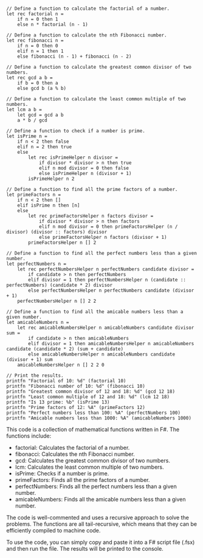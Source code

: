 ```f#

// Define a function to calculate the factorial of a number.
let rec factorial n =
    if n = 0 then 1
    else n * factorial (n - 1)

// Define a function to calculate the nth Fibonacci number.
let rec fibonacci n =
    if n = 0 then 0
    elif n = 1 then 1
    else fibonacci (n - 1) + fibonacci (n - 2)

// Define a function to calculate the greatest common divisor of two numbers.
let rec gcd a b =
    if b = 0 then a
    else gcd b (a % b)

// Define a function to calculate the least common multiple of two numbers.
let lcm a b =
    let gcd = gcd a b
    a * b / gcd

// Define a function to check if a number is prime.
let isPrime n =
    if n < 2 then false
    elif n = 2 then true
    else
        let rec isPrimeHelper n divisor =
            if divisor * divisor > n then true
            elif n mod divisor = 0 then false
            else isPrimeHelper n (divisor + 1)
        isPrimeHelper n 2

// Define a function to find all the prime factors of a number.
let primeFactors n =
    if n < 2 then []
    elif isPrime n then [n]
    else
        let rec primeFactorsHelper n factors divisor =
            if divisor * divisor > n then factors
            elif n mod divisor = 0 then primeFactorsHelper (n / divisor) (divisor :: factors) divisor
            else primeFactorsHelper n factors (divisor + 1)
        primeFactorsHelper n [] 2

// Define a function to find all the perfect numbers less than a given number.
let perfectNumbers n =
    let rec perfectNumbersHelper n perfectNumbers candidate divisor =
        if candidate > n then perfectNumbers
        elif divisor = 1 then perfectNumbersHelper n (candidate :: perfectNumbers) (candidate * 2) divisor
        else perfectNumbersHelper n perfectNumbers candidate (divisor + 1)
    perfectNumbersHelper n [] 2 2

// Define a function to find all the amicable numbers less than a given number.
let amicableNumbers n =
    let rec amicableNumbersHelper n amicableNumbers candidate divisor sum =
        if candidate > n then amicableNumbers
        elif divisor = 1 then amicableNumbersHelper n amicableNumbers candidate (candidate * 2) (sum + candidate)
        else amicableNumbersHelper n amicableNumbers candidate (divisor + 1) sum
    amicableNumbersHelper n [] 2 2 0

// Print the results.
printfn "Factorial of 10: %d" (factorial 10)
printfn "Fibonacci number of 10: %d" (fibonacci 10)
printfn "Greatest common divisor of 12 and 18: %d" (gcd 12 18)
printfn "Least common multiple of 12 and 18: %d" (lcm 12 18)
printfn "Is 13 prime: %b" (isPrime 13)
printfn "Prime factors of 12: %A" (primeFactors 12)
printfn "Perfect numbers less than 100: %A" (perfectNumbers 100)
printfn "Amicable numbers less than 1000: %A" (amicableNumbers 1000)

```

This code is a collection of mathematical functions written in F#. The functions include:

* factorial: Calculates the factorial of a number.
* fibonacci: Calculates the nth Fibonacci number.
* gcd: Calculates the greatest common divisor of two numbers.
* lcm: Calculates the least common multiple of two numbers.
* isPrime: Checks if a number is prime.
* primeFactors: Finds all the prime factors of a number.
* perfectNumbers: Finds all the perfect numbers less than a given number.
* amicableNumbers: Finds all the amicable numbers less than a given number.

The code is well-commented and uses a recursive approach to solve the problems. The functions are all tail-recursive, which means that they can be efficiently compiled to machine code.

To use the code, you can simply copy and paste it into a F# script file (.fsx) and then run the file. The results will be printed to the console.